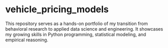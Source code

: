 # vehicle_pricing_models
This repository serves as a hands-on portfolio of my transition from behavioral research to applied data science and engineering. It showcases my growing skills in Python programming, statistical modeling, and empirical reasoning.
